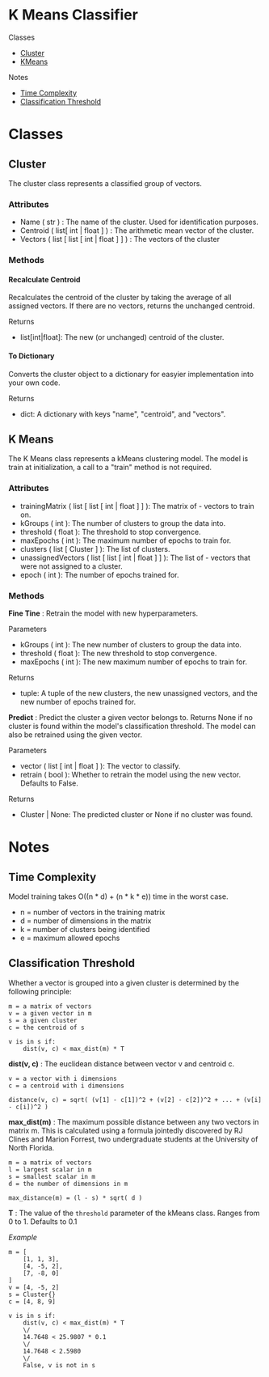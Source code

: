 # K Means Classifier

Classes
- [Cluster](#cluster)
- [KMeans](#k-means)

Notes
- [Time Complexity](#time-complexity)
- [Classification Threshold](#classification-threshold)

# Classes

## Cluster
The cluster class represents a classified group of vectors.

### Attributes

- Name ( str ) : The name of the cluster. Used for identification purposes.
- Centroid ( list[ int | float ] ) : The arithmetic mean vector of the cluster.
- Vectors ( list [ list [ int | float ] ] ) : The vectors of the cluster

### Methods

#### Recalculate Centroid

Recalculates the centroid of the cluster by taking the average of all assigned vectors. If there are no vectors, returns the unchanged centroid.

Returns
- list[int|float]: The new (or unchanged) centroid of the cluster.

#### To Dictionary

Converts the cluster object to a dictionary for easyier implementation into your own code.

Returns
- dict: A dictionary with keys "name", "centroid", and "vectors".

## K Means
The K Means class represents a kMeans clustering model. The model is train at initialization, a call to a "train" method is not required.

### Attributes
- trainingMatrix ( list [ list [ int | float ] ] ): The matrix of - vectors to train on.
- kGroups ( int ): The number of clusters to group the data into.
- threshold ( float ): The threshold to stop convergence.
- maxEpochs ( int ): The maximum number of epochs to train for.
- clusters ( list [ Cluster ] ): The list of clusters.
- unassignedVectors ( list [ list [ int | float ] ] ): The list of - vectors that were not assigned to a cluster.
- epoch ( int ): The number of epochs trained for.

### Methods

**Fine Tine** : Retrain the model with new hyperparameters.

Parameters
- kGroups ( int ): The new number of clusters to group the data into.
- threshold ( float ): The new threshold to stop convergence.
- maxEpochs ( int ): The new maximum number of epochs to train for.

Returns
- tuple: A tuple of the new clusters, the new unassigned vectors, and the new number of epochs trained for.

**Predict** : Predict the cluster a given vector belongs to. Returns None if no cluster is found within the model's classification threshold. The model can also be retrained using the given vector.

Parameters
- vector ( list [ int | float ] ): The vector to classify.
- retrain ( bool ): Whether to retrain the model using the new vector. Defaults to False.

Returns
- Cluster | None: The predicted cluster or None if no cluster was found.

# Notes

## Time Complexity

Model training takes O((n * d) + (n * k * e)) time in the worst case.

- n = number of vectors in the training matrix
- d = number of dimensions in the matrix
- k = number of clusters being identified
- e = maximum allowed epochs

## Classification Threshold

Whether a vector is grouped into a given cluster is determined by the following principle:

```
m = a matrix of vectors
v = a given vector in m
s = a given cluster
c = the centroid of s

v is in s if:
    dist(v, c) < max_dist(m) * T
```

**dist(v, c)** : The euclidean distance between vector v and centroid c.

```
v = a vector with i dimensions
c = a centroid with i dimensions

distance(v, c) = sqrt( (v[1] - c[1])^2 + (v[2] - c[2])^2 + ... + (v[i] - c[i])^2 )
```

**max_dist(m)** : The maximum possible distance between any two vectors in matrix m. This is calculated using a formula jointedly discovered by RJ Clines and Marion Forrest, two undergraduate students at the University of North Florida.
```
m = a matrix of vectors
l = largest scalar in m
s = smallest scalar in m
d = the number of dimensions in m

max_distance(m) = (l - s) * sqrt( d )
```

**T** : The value of the `threshold` parameter of the kMeans class. Ranges from 0 to 1. Defaults to 0.1

*Example*
```
m = [
    [1, 1, 3],
    [4, -5, 2],
    [7, -8, 0]
]
v = [4, -5, 2]
s = Cluster{}
c = [4, 8, 9]

v is in s if:
    dist(v, c) < max_dist(m) * T
    \/
    14.7648 < 25.9807 * 0.1
    \/
    14.7648 < 2.5980
    \/
    False, v is not in s
```